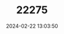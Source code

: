 ---
title: "22275"
category: "Troglohyphantes similis"
draft: false
date: 2024-02-22 13:03:50
languages:
  English: ["Kocevje Subterranean Spider"]
---